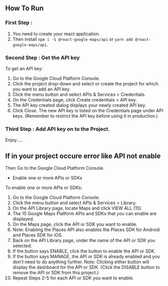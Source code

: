 ## How To Run 

### First Step :

1. You need to create your react application.
2. Then install `npm i -S @react-google-maps/api` or `yarn add @react-google-maps/api`. 

### Second Step : Get the API key
To get an API key:

1. Go to the Google Cloud Platform Console.
2. Click the project drop-down and select or create the project for which you want to add an API key.
3. Click the menu button  and select APIs & Services > Credentials.
4. On the Credentials page, click Create credentials > API key.
5. The API key created dialog displays your newly created API key.
6. Click Close.
The new API key is listed on the Credentials page under API keys.
(Remember to restrict the API key before using it in production.)

### Third Step : Add API key on to the Project.
Enjoy.....

## If in your project occure error like API not enable
Then Go to the Google Cloud Platform Console. 
 - Enable one or more APIs or SDKs

To enable one or more APIs or SDKs:

1. Go to the Google Cloud Platform Console.
2. Click the menu button  and select APIs & Services > Library.
3. On the API Library page, locate Maps and click VIEW ALL (15).
4. The 15 Google Maps Platform APIs and SDKs that you can enable are displayed.
5. On the Maps page, click the API or SDK you want to enable.
6. Note: Enabling the Places API also enables the Places SDK for Android and Places SDK for iOS.
7. Back on the API Library page, under the name of the API or SDK you selected:
8. If the button says ENABLE, click the button to enable the API or SDK.
9. If the button says MANAGE, the API or SDK is already enabled and you don't need to do anything further.
Note: Clicking either button will display the dashboard for the API or SDK. (Click the DISABLE button to remove the API or SDK from this project.)
10. Repeat Steps 2-5 for each API or SDK you want to enable.

